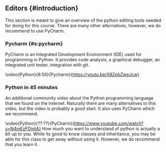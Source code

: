  

Editors {#introduction}
-------

This section is meant to give an overview of the python editing tools
needed for doing for this course. There are many other alternatives,
however, we do recommend to use PyCharm.

### Pycharm {#s:pycharm}

PyCharm is an Integrated Development Environment (IDE) used for
programming in Python. It provides code analysis, a graphical debugger,
an integrated unit tester, integration with git.

\video{Python}{8:56}{Pycharm}{https://youtu.be/X8ZpbZweJcw}
### Python in 45 minutes

An additional community video about the Python programming language that
we found on the internet. Naturally there are many alternatives to this
video, but the video is probably a good start. It also uses PyCharm
which we recommend.

\video{Python}{??:??}{PyCharm}{https://www.youtube.com/watch?v=N4mEzFDjqtA}
How much you want to understand of python is actually a bit up to you.
While its good to know classes and inheritance, you may be able for this
class to get away without using it. However, we do recommend that you
learn it.
